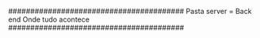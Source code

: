 ########################################
Pasta server = Back end
Onde tudo acontece
########################################
